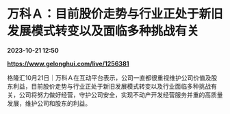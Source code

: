 # 万科Ａ：目前股价走势与行业正处于新旧发展模式转变以及面临多种挑战有关

**2023-10-21 12:50**

**https://www.gelonghui.com/live/1256381**

格隆汇10月21日｜万科Ａ在互动平台表示，公司一直都很重视维护公司价值及股东利益，目前股价走势与行业正处于新旧发展模式转变以及行业面临多种挑战有关，公司将努力做好经营，守护公司安全，实现不动产开发经营服务并重的高质量发展，维护公司和股东的利益。